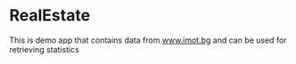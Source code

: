 # RealEstate
This is demo app that contains data from www.imot.bg and can be used for retrieving statistics
